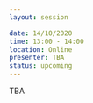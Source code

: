 ```yaml
---
layout: session

date: 14/10/2020
time: 13:00 - 14:00
location: Online
presenter: TBA
status: upcoming
---
```

TBA